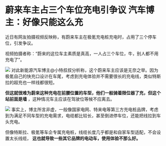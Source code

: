 # 蔚来车主占三个车位充电引争议 汽车博主：好像只能这么充

近日有网友拍摄视频反映称，有蔚来车主在极氪充电桩充电时，占用了三个停车位，引发争议。

视频拍摄者称：“蔚来的这位车主素质是真高，一人占三个车位，牛，别人都不用充电了”。

![](https://inews.gtimg.com/news_bt/O2qTpSfNaaJjGyoXwbVokG0dbAlTsguaex77Jy-tkcct0AA/1000)
对此新能源汽车博主@小特叔叔分析称，这个蔚来车主应该是无奈之举。因为极氪自己的快充口设计在车尾，考虑到充电体验并不需要很长的充电线，类似特斯拉的超充也一样线都很短。

**但这就很难为蔚来这种充电在前腰位置的车型，他们一般骑着限位器了充，但这个站前面是墙** ，这种情况车主应该在驾驶位等候不应离去。

![](https://inews.gtimg.com/news_bt/OEdrOCw4tEsRqFH7uJV239sI05Zy18YfPsI8U47JaUQT8AA/1000)
事实上，博主所言非虚，一般像国家电网、特来电等第三方充电桩品牌，考虑到为满足不同车型的充电需求，电缆都比较长，甚至倒进停车位，还能把线拉到车头充电。

但像特斯拉、极氪等车企专属充电桩，线缆长度几乎都是和自家车型适配，不会设置太长线缆， **这也就导致一些其它品牌的电动车，使用体验不那么好。**

